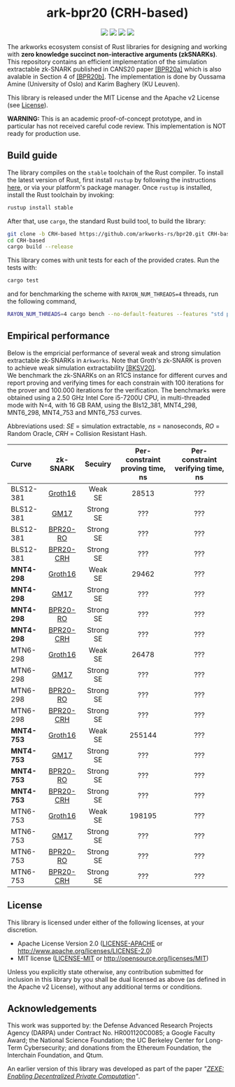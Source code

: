 <h1 align="center">ark-bpr20 (CRH-based)</h1>

<p align="center">
    <img src="https://github.com/arkworks-rs/groth16/workflows/CI/badge.svg?branch=master">
    <a href="https://github.com/arkworks-rs/groth16/blob/master/LICENSE-APACHE"><img src="https://img.shields.io/badge/license-APACHE-blue.svg"></a>
    <a href="https://github.com/arkworks-rs/groth16/blob/master/LICENSE-MIT"><img src="https://img.shields.io/badge/license-MIT-blue.svg"></a>
    <a href="https://deps.rs/repo/github/arkworks-rs/groth16"><img src="https://deps.rs/repo/github/arkworks-rs/groth16/status.svg"></a>
</p>

The arkworks ecosystem consist of Rust libraries for designing and working with __zero knowledge succinct non-interactive arguments (zkSNARKs)__. This repository contains an efficient implementation of the simulation extractable zk-SNARK published in CANS20 paper [[BPR20a]](https://link.springer.com/chapter/10.1007/978-3-030-65411-5_22) which is also avalable in Section 4 of [[BPR20b]](https://eprint.iacr.org/2020/1306). The implementation is done by Oussama Amine (University of Oslo) and Karim Baghery (KU Leuven).

This library is released under the MIT License and the Apache v2 License (see [License](#license)).

**WARNING:** This is an academic proof-of-concept prototype, and in particular has not received careful code review. This implementation is NOT ready for production use.

## Build guide

The library compiles on the `stable` toolchain of the Rust compiler. To install the latest version of Rust, first install `rustup` by following the instructions [here](https://rustup.rs/), or via your platform's package manager. Once `rustup` is installed, install the Rust toolchain by invoking:
```bash
rustup install stable
```

After that, use `cargo`, the standard Rust build tool, to build the library:
```bash
git clone -b CRH-based https://github.com/arkworks-rs/bpr20.git CRH-based
cd CRH-based
cargo build --release
```

This library comes with unit tests for each of the provided crates. Run the tests with:
```bash
cargo test
```
and for benchmarking the scheme with `RAYON_NUM_THREADS=4` threads, run the following command,  
```bash
RAYON_NUM_THREADS=4 cargo bench --no-default-features --features "std parallel" -- --nocapture
```

## Empirical performance

Below is the empricial performance of several weak and strong simulation extractable zk-SNARKs in `Arkworks`. Note that Groth's zk-SNARK is proven to achieve weak simulation extractability [[BKSV20]](https://eprint.iacr.org/2020/811).  
We benchmark the zk-SNARKs on an R1CS instance for different curves and report proving and verifying times for each constrain with 100 iterations for the prover and 100.000 iterations for the verification. 
The benchmarks were obtained using a 2.50 GHz Intel Core i5-7200U CPU, in multi-threaded mode with N=4, with 16 GB RAM, using the Bls12_381, MNT4_298, MNT6_298, MNT4_753 and MNT6_753 curves.

Abbreviations used: <i>SE</i> = simulation extractable, <i>ns</i> = nanoseconds, <i>RO</i> = Random Oracle, <i>CRH</i> = Collision Resistant Hash.

| Curve | zk-SNARK | Secuiry | Per-constraint proving time, ns | Per-constraint verifying time, ns |
| :--- | :---: | :---: | :---: | :---: |
| BLS12-381 | [Groth16](arkworks-rs/groth16)               | Weak SE   | 28513 | ??? |
| BLS12-381 | [GM17](arkworks-rs/gm17)                     | Strong SE | ???   | ??? |
| BLS12-381 | [BPR20-RO](arkworks-rs/bpr20/RO-based)       | Strong SE | ???   | ??? |
| BLS12-381 | [BPR20-CRH](arkworks-rs/bpr20/CRH-based)     | Strong SE | ???   | ??? |
| **MNT4-298** | [Groth16](arkworks-rs/groth16)            | Weak SE   | 29462 | ??? |
| **MNT4-298** | [GM17](arkworks-rs/gm17)                  | Strong SE | ???   | ??? |
| **MNT4-298** | [BPR20-RO](arkworks-rs/bpr20/RO-based)    | Strong SE | ???   | ??? |
| **MNT4-298** | [BPR20-CRH](arkworks-rs/bpr20/CRH-based)  | Strong SE | ???   | ??? |
| MTN6-298 | [Groth16](arkworks-rs/groth16)                | Weak SE   | 26478 | ??? |
| MTN6-298 | [GM17](arkworks-rs/gm17)                      | Strong SE | ???   | ??? |
| MTN6-298 | [BPR20-RO](arkworks-rs/bpr20/RO-based)        | Strong SE | ???   | ??? |
| MTN6-298 | [BPR20-CRH](arkworks-rs/bpr20/CRH-based)      | Strong SE | ???   | ??? |
| **MNT4-753** | [Groth16](arkworks-rs/groth16)            | Weak SE   | 255144 | ??? |
| **MNT4-753** | [GM17](arkworks-rs/gm17)                  | Strong SE | ???   | ??? |
| **MNT4-753** | [BPR20-RO](arkworks-rs/bpr20/RO-based)    | Strong SE | ???   | ??? |
| **MNT4-753** | [BPR20-CRH](arkworks-rs/bpr20/CRH-based)  | Strong SE | ???   | ??? |
| MTN6-753 | [Groth16](arkworks-rs/groth16)                | Weak SE   | 198195 | ??? |
| MTN6-753 | [GM17](arkworks-rs/gm17)                      | Strong SE | ???   | ??? |
| MTN6-753 | [BPR20-RO](arkworks-rs/bpr20/RO-based)        | Strong SE | ???   | ??? |
| MTN6-753 | [BPR20-CRH](arkworks-rs/bpr20/CRH-based)      | Strong SE | ???   | ??? |



## License

This library is licensed under either of the following licenses, at your discretion.

 * Apache License Version 2.0 ([LICENSE-APACHE](LICENSE-APACHE) or http://www.apache.org/licenses/LICENSE-2.0)
 * MIT license ([LICENSE-MIT](LICENSE-MIT) or http://opensource.org/licenses/MIT)

Unless you explicitly state otherwise, any contribution submitted for inclusion in this library by you shall be dual licensed as above (as defined in the Apache v2 License), without any additional terms or conditions.

## Acknowledgements

This work was supported by:
the Defense Advanced Research Projects Agency (DARPA) under Contract No. HR001120C0085; 
a Google Faculty Award;
the National Science Foundation;
the UC Berkeley Center for Long-Term Cybersecurity;
and donations from the Ethereum Foundation, the Interchain Foundation, and Qtum.

An earlier version of this library was developed as part of the paper *"[ZEXE: Enabling Decentralized Private Computation][zexe]"*.

[zexe]: https://ia.cr/2018/962

